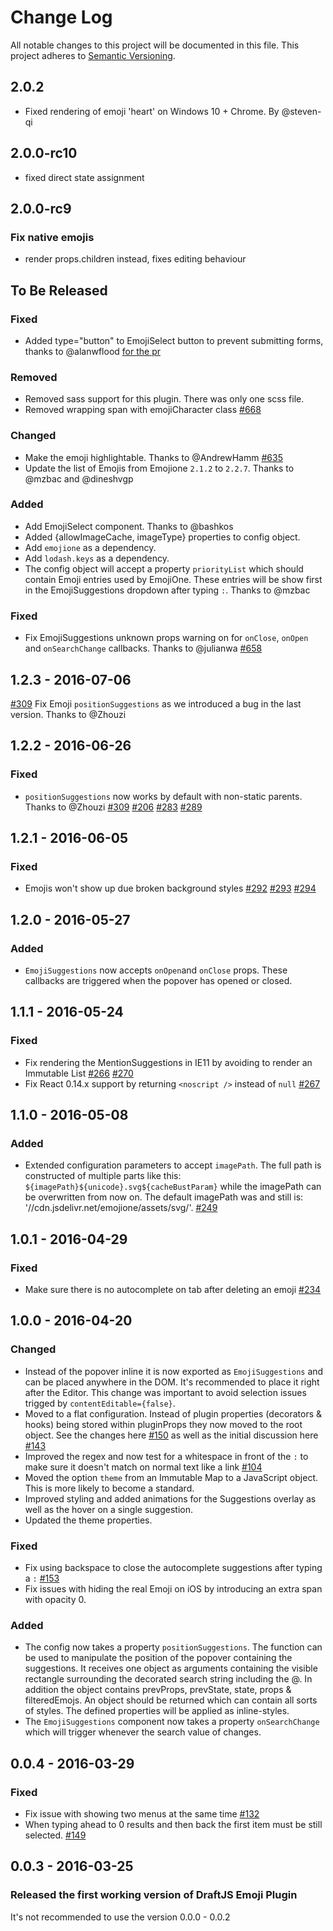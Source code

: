 # Change Log

All notable changes to this project will be documented in this file.
This project adheres to [Semantic Versioning](http://semver.org/).

## 2.0.2
- Fixed rendering of emoji 'heart' on Windows 10 + Chrome. By @steven-qi

## 2.0.0-rc10
- fixed direct state assignment

## 2.0.0-rc9

### Fix native emojis
- render props.children instead, fixes editing behaviour

## To Be Released

### Fixed
- Added type="button" to EmojiSelect button to prevent submitting forms, thanks to @alanwflood [for the pr](https://github.com/draft-js-plugins/draft-js-plugins/pull/829)

### Removed

- Removed sass support for this plugin. There was only one scss file.
- Removed wrapping span with emojiCharacter class [#668](https://github.com/draft-js-plugins/draft-js-plugins/pull/668)

### Changed

- Make the emoji highlightable. Thanks to @AndrewHamm [#635](https://github.com/draft-js-plugins/draft-js-plugins/pull/635)
- Update the list of Emojis from Emojione `2.1.2` to `2.2.7`. Thanks to @mzbac and @dineshvgp

### Added

- Add EmojiSelect component. Thanks to @bashkos
- Added {allowImageCache, imageType} properties to  config object.
- Add `emojione` as a dependency.
- Add `lodash.keys` as a dependency.
- The config object will accept a property `priorityList` which should contain Emoji entries used by EmojiOne. These entries will be show first in the EmojiSuggestions dropdown after typing `:`. Thanks to @mzbac

### Fixed

- Fix EmojiSuggestions unknown props warning on for `onClose`, `onOpen` and `onSearchChange` callbacks. Thanks to @julianwa [#658](https://github.com/draft-js-plugins/draft-js-plugins/pull/658)

## 1.2.3 - 2016-07-06

[#309](https://github.com/draft-js-plugins/draft-js-plugins/commit/bac8c30f5e324f1fa13b11eeecbaec9172adeb58) Fix Emoji `positionSuggestions` as we introduced a bug in the last version. Thanks to @Zhouzi

## 1.2.2 - 2016-06-26

### Fixed

- `positionSuggestions` now works by default with non-static parents. Thanks to @Zhouzi
[#309](https://github.com/draft-js-plugins/draft-js-plugins/pull/309)
[#206](https://github.com/draft-js-plugins/draft-js-plugins/issues/206)
[#283](https://github.com/draft-js-plugins/draft-js-plugins/issues/283)
[#289](https://github.com/draft-js-plugins/draft-js-plugins/issues/289)

## 1.2.1 - 2016-06-05

### Fixed

- Emojis won't show up due broken background styles [#292](https://github.com/draft-js-plugins/draft-js-plugins/pull/292) [#293](https://github.com/draft-js-plugins/draft-js-plugins/issues/293) [#294](https://github.com/draft-js-plugins/draft-js-plugins/pull/294)

## 1.2.0 - 2016-05-27

### Added

- `EmojiSuggestions` now accepts `onOpen`and `onClose` props. These callbacks are triggered when the popover has opened or closed.

## 1.1.1 - 2016-05-24

### Fixed

- Fix rendering the MentionSuggestions in IE11 by avoiding to render an Immutable List [#266](https://github.com/draft-js-plugins/draft-js-plugins/issues/266) [#270](https://github.com/draft-js-plugins/draft-js-plugins/pull/270)
- Fix React 0.14.x support by returning `<noscript />` instead of `null` [#267](https://github.com/draft-js-plugins/draft-js-plugins/pull/267)

## 1.1.0 - 2016-05-08

### Added

- Extended configuration parameters to accept `imagePath`. The full path is constructed of multiple parts like this: `${imagePath}${unicode}.svg${cacheBustParam}` while the imagePath can be overwritten from now on. The default imagePath was and still is: '//cdn.jsdelivr.net/emojione/assets/svg/'. [#249](https://github.com/draft-js-plugins/draft-js-plugins/pull/249)

## 1.0.1 - 2016-04-29

### Fixed

- Make sure there is no autocomplete on tab after deleting an emoji [#234](https://github.com/draft-js-plugins/draft-js-plugins/issues/234)

## 1.0.0 - 2016-04-20

### Changed

- Instead of the popover inline it is now exported as `EmojiSuggestions` and can be placed anywhere in the DOM. It's recommended to place it right after the Editor. This change was important to avoid selection issues trigged by `contentEditable={false}`.
- Moved to a flat configuration. Instead of plugin properties (decorators & hooks) being stored within pluginProps they now moved to the root object. See the changes here [#150](https://github.com/draft-js-plugins/draft-js-plugins/pull/150/files) as well as the initial discussion here [#143](https://github.com/draft-js-plugins/draft-js-plugins/issues/143)
- Improved the regex and now test for a whitespace in front of the `:` to make sure it doesn't match on normal text like a link [#104](https://github.com/draft-js-plugins/draft-js-plugins/issues/104)
- Moved the option `theme` from an Immutable Map to a JavaScript object. This is more likely to become a standard.
- Improved styling and added animations for the Suggestions overlay as well as the hover on a single suggestion.
- Updated the theme properties.

### Fixed

- Fix using backspace to close the autocomplete suggestions after typing a `:` [#153](https://github.com/draft-js-plugins/draft-js-plugins/issues/153)
- Fix issues with hiding the real Emoji on iOS by introducing an extra span with opacity 0.

### Added

- The config now takes a property `positionSuggestions`. The function can be used to manipulate the position of the popover containing the suggestions. It receives one object as arguments containing the visible rectangle surrounding the decorated search string including the @. In addition the object contains prevProps, prevState, state, props & filteredEmojs. An object should be returned which can contain all sorts of styles. The defined properties will be applied as inline-styles.
- The `EmojiSuggestions` component now takes a property `onSearchChange` which will trigger whenever the search value of changes.

## 0.0.4 - 2016-03-29

### Fixed
- Fix issue with showing two menus at the same time [#132](https://github.com/draft-js-plugins/draft-js-plugins/issues/132)
- When typing ahead to 0 results and then back the first item must be still selected. [#149](https://github.com/draft-js-plugins/draft-js-plugins/pull/149)

## 0.0.3 - 2016-03-25
### Released the first working version of DraftJS Emoji Plugin

It's not recommended to use the version 0.0.0 - 0.0.2
